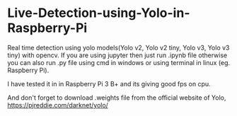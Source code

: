 # Live-Detection-using-Yolo-in-Raspberry-Pi

Real time detection using yolo models(Yolo v2, Yolo v2 tiny, Yolo v3, Yolo v3 tiny) with opencv. If you are using jupyter then just run .ipynb file otherwise you can also run .py file using cmd in windows or using terminal in linux (eg. Raspberry Pi).

I have tested it in in Raspberry Pi 3 B+ and its giving good fps on cpu.

And don't forget to download .weights file from the official website of Yolo, https://pjreddie.com/darknet/yolo/
